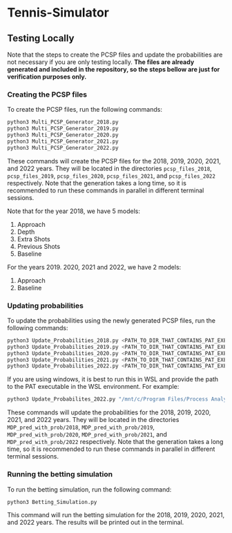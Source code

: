 # Tennis-Simulator

## Testing Locally

Note that the steps to create the PCSP files and update the probabilities are not necessary if you are only testing locally. **The files are already generated and included in the repository, so the steps bellow are just for verification purposes only.**

### Creating the PCSP files

To create the PCSP files, run the following commands:

```bash
python3 Multi_PCSP_Generator_2018.py
python3 Multi_PCSP_Generator_2019.py
python3 Multi_PCSP_Generator_2020.py
python3 Multi_PCSP_Generator_2021.py
python3 Multi_PCSP_Generator_2022.py
```

These commands will create the PCSP files for the 2018, 2019, 2020, 2021, and 2022 years. They will be located in the directories `pcsp_files_2018`, `pcsp_files_2019`, `pcsp_files_2020`, `pcsp_files_2021`, and `pcsp_files_2022` respectively. Note that the generation takes a long time, so it is recommended to run these commands in parallel in different terminal sessions.

Note that for the year 2018, we have 5 models:

1. Approach
1. Depth
1. Extra Shots
1. Previous Shots
1. Baseline

For the years 2019. 2020, 2021 and 2022, we have 2 models:

1. Approach
1. Baseline

### Updating probabilities

To update the probabilities using the newly generated PCSP files, run the following commands:

```bash
python3 Update_Probabilities_2018.py <PATH_TO_DIR_THAT_CONTAINS_PAT_EXE>
python3 Update_Probabilities_2019.py <PATH_TO_DIR_THAT_CONTAINS_PAT_EXE>
python3 Update_Probabilities_2020.py <PATH_TO_DIR_THAT_CONTAINS_PAT_EXE>
python3 Update_Probabilities_2021.py <PATH_TO_DIR_THAT_CONTAINS_PAT_EXE>
python3 Update_Probabilities_2022.py <PATH_TO_DIR_THAT_CONTAINS_PAT_EXE>
```

If you are using windows, it is best to run this in WSL and provide the path to the PAT executable in the WSL environment. For example:

```bash
python3 Update_Probabilites_2022.py "/mnt/c/Program Files/Process Analysis Toolkit/Process Analysis Toolkit 3.5.1"
```

These commands will update the probabilities for the 2018, 2019, 2020, 2021, and 2022 years. They will be located in the directories `MDP_pred_with_prob/2018`, `MDP_pred_with_prob/2019`, `MDP_pred_with_prob/2020`, `MDP_pred_with_prob/2021`, and `MDP_pred_with_prob/2022` respectively. Note that the generation takes a long time, so it is recommended to run these commands in parallel in different terminal sessions.

### Running the betting simulation

To run the betting simulation, run the following command:

```bash
python3 Betting_Simulation.py
```

This command will run the betting simulation for the 2018, 2019, 2020, 2021, and 2022 years. The results will be printed out in the terminal.
